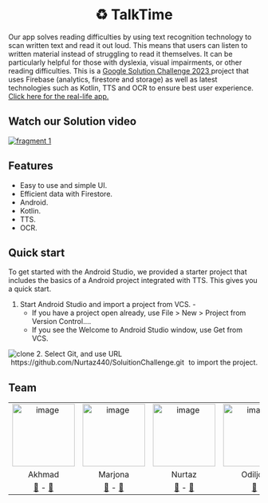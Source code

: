 <h1 align="center">
  ♻️ TalkTime
</h1>
Our app solves reading difficulties by using text recognition technology to scan written text and read it out loud.
This means that users can listen to written material instead of struggling to read it themselves.
It can be particularly helpful for those with dyslexia, visual impairments, or other reading difficulties. This is a
<a href="https://developers.google.com/community/gdsc-solution-challenge" target="blank">
Google Solution Challenge 2023
</a>
project that uses Firebase (analytics, firestore and storage) as well as latest technologies such as Kotlin, TTS and OCR to ensure best user experience. 
<a href="https://youtu.be/o9P6th6MSyE" target="blank"> Click here for the real-life app. </a>

## Watch our Solution video
<a href="https://youtu.be/yyKFUB-fulM" target="blank">
<img alt="fragment 1" src="https://i.ibb.co/pxH7jkD/20230405-130649-0000.png"/>
 </a>


## Features

- Easy to use and simple UI.
- Efficient data with Firestore.
- Android.
- Kotlin.
- TTS.
- OCR.

## Quick start
To get started with the Android Studio, we provided a starter project that includes the basics of a Android project integrated with TTS. This gives you a quick start.
1. Start Android Studio and import a project from VCS.
 -<ul>
   <li>If you have a project open already, use File > New > Project from Version Control.... </li>
   <li>If you see the Welcome to Android Studio window, use Get from VCS.</li>  
   </ul>
<img alt="clone" src="https://i.ibb.co/TwnHDrh/import-from-vcs-856.png"/>
 2. Select Git, and use URL <span style="padding:2px 5px;
width:100%;
background-color: "#A6A1A1";
border-radius:10px;"> https://github.com/Nurtaz440/SoluitionChallenge.git </span> to import the project.


## Team

<table> 
   <tr> 
     <td align="center"> 
         <a href="https://github.com/akhmad-hurshetov"> 
            <img src="https://github.com/akhmad_hurshetov.jpg" height="125" width="125" alt="image" /> 
         </a> 
     </td> 
     <td align="center"> 
  <img src="https://i.imgur.com/ZbbhCei.jpg" height="125" width="125" alt="image" /> 
  </td> 
     <td align="center"> 
         <a href="https://github.com/Nurtaz440"> 
           <img src="https://github.com/Nurtaz440.png" height="125" width="125" alt="image" /> 
         </a> 
     </td> 
     <td align="center"> 
  <img src="https://imgur.com/fmdN2yc.jpg" height="125" width="125" alt="image" /> 
     </td> 
   </tr> 
   <tr> 
    <td align="center"> 
      Akhmad 
     </td> 
     <td align="center"> 
      Marjona 
     </td> 
     <td align="center"> 
  Nurtaz 
     </td> 
  <td align="center"> 
  Odiljon 
     </td> 
   </tr> 
   <tr> 
    <td align="center"> 
  <a href="https://gdsc.community.dev/u/m9tjma/">🔗</a> - 
  <a href="https://uz.linkedin.com/in/akhmad-hurshetov-508401200">💼</a> 
     </td> 
     <td align="center"> 
      <a href="https://gdsc.community.dev/u/mbj69a/">🔗</a> - 
      <a href="https://www.linkedin.com/in/marjona-rakhmatillaeva">💼</a> 
     </td> 
     <td align="center"> 
      <a href="https://gdsc.community.dev/u/m2duyj/">🔗</a> -
      <a href="https://www.linkedin.com/in/nurtaz-aykhujaev-2994681a9/">💼</a> 
     </td> 
  <td align="center"> 
      <a href="https://www.linkedin.com/in/odiljon-olimjonov-6222b3263">💼</a> 
     </td> 
   </tr> 
</table>
